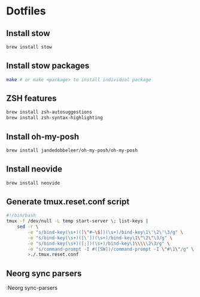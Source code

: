 # Dotfiles

## Install stow

```bash
brew install stow
```

## Install stow packages

```bash
make # or make <package> to install individual package
```

## ZSH features

```bash
brew install zsh-autosuggestions
brew install zsh-syntax-highlighting
```

## Install oh-my-posh

```bash
brew install jandedobbeleer/oh-my-posh/oh-my-posh
```

## Install neovide

```bash
brew install neovide
```

## Generate tmux.reset.conf script

```bash
#!/bin/bash
tmux -f /dev/null -L temp start-server \; list-keys |
    sed -r \
        -e "s/bind-key(\s+)([\"#~\$])(\s+)/bind-key\1\'\2\'\3/g" \
        -e "s/bind-key(\s+)([\'])(\s+)/bind-key\1\"\2\"\3/g" \
        -e "s/bind-key(\s+)([;])(\s+)/bind-key\1\\\\\2\3/g" \
        -e "s/command-prompt -I #([SW])/command-prompt -I \"#\1\"/g" \
        >./.tmux.reset.conf
```

## Neorg sync parsers

:Neorg sync-parsers
